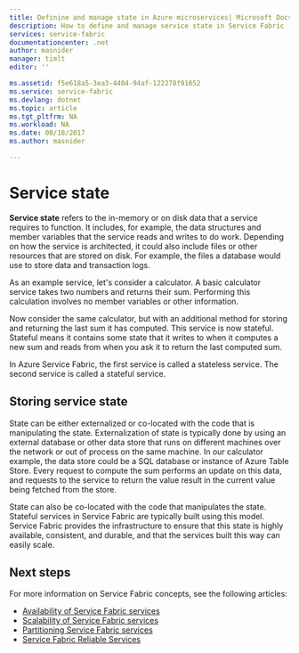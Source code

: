 ```yaml
---
title: Definine and manage state in Azure microservices| Microsoft Docs
description: How to define and manage service state in Service Fabric
services: service-fabric
documentationcenter: .net
author: masnider
manager: timlt
editor: ''

ms.assetid: f5e618a5-3ea3-4404-94af-122278f91652
ms.service: service-fabric
ms.devlang: dotnet
ms.topic: article
ms.tgt_pltfrm: NA
ms.workload: NA
ms.date: 08/18/2017
ms.author: masnider

---
```

# Service state
**Service state** refers to the in-memory or on disk data that a service requires to function. It includes, for example, the data structures and member variables that the service reads and writes to do work. Depending on how the service is architected, it could also include files or other resources that are stored on disk. For example, the files a database would use to store data and transaction logs.

As an example service, let's consider a calculator. A basic calculator service takes two numbers and returns their sum. Performing this calculation involves no member variables or other information.

Now consider the same calculator, but with an additional method for storing and returning the last sum it has computed. This service is now stateful. Stateful means it contains some state that it writes to when it computes a new sum and reads from when you ask it to return the last computed sum.

In Azure Service Fabric, the first service is called a stateless service. The second service is called a stateful service.

## Storing service state
State can be either externalized or co-located with the code that is manipulating the state. Externalization of state is typically done by using an external database or other data store that runs on different machines over the network or out of process on the same machine. In our calculator example, the data store could be a SQL database or instance of Azure Table Store. Every request to compute the sum performs an update on this data, and requests to the service to return the value result in the current value being fetched from the store. 

State can also be co-located with the code that manipulates the state. Stateful services in Service Fabric are typically built using this model. Service Fabric provides the infrastructure to ensure that this state is highly available, consistent, and durable, and that the services built this way can easily scale.

## Next steps
For more information on Service Fabric concepts, see the following articles:

* [Availability of Service Fabric services](service-fabric-availability-services.md)
* [Scalability of Service Fabric services](service-fabric-concepts-scalability.md)
* [Partitioning Service Fabric services](service-fabric-concepts-partitioning.md)
* [Service Fabric Reliable Services](service-fabric-reliable-services-introduction.md)
